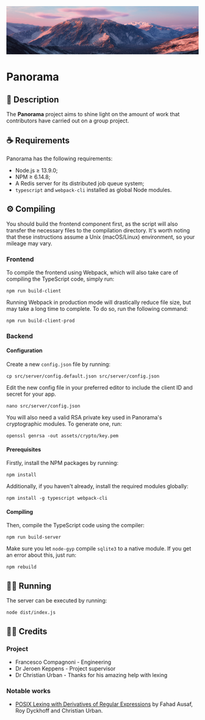 ![Panorama header](docs/img/panorama.jpg)
# Panorama
## 📖 Description
The **Panorama** project aims to shine light on the amount of work that contributors have carried out on a group project.

## ☕️ Requirements
Panorama has the following requirements:
- Node.js ≥ 13.9.0;
- NPM ≥ 6.14.8;
- A Redis server for its distributed job queue system;
- `typescript` and `webpack-cli` installed as global Node modules.

## ⚙️ Compiling
You should build the frontend component first, as the script will also transfer the necessary files to the compilation directory.
It's worth noting that these instructions assume a Unix (macOS/Linux) environment, so your mileage may vary.

### Frontend
To compile the frontend using Webpack, which will also take care of compiling the TypeScript code, simply run:

```
npm run build-client
```

Running Webpack in production mode will drastically reduce file size, but may take a long time to complete. To do so, run the following command:
```
npm run build-client-prod
```

### Backend
#### Configuration
Create a new `config.json` file by running:
```
cp src/server/config.default.json src/server/config.json
```

Edit the new config file in your preferred editor to include the client ID and secret for your app.

```
nano src/server/config.json
```

You will also need a valid RSA private key used in Panorama's cryptographic modules. To generate one, run:

```
openssl genrsa -out assets/crypto/key.pem
```

#### Prerequisites
Firstly, install the NPM packages by running:
```
npm install
```

Additionally, if you haven't already, install the required modules globally:
```
npm install -g typescript webpack-cli
```

#### Compiling
Then, compile the TypeScript code using the compiler:

```
npm run build-server
```

Make sure you let `node-gyp` compile `sqlite3` to a native module. If you get an error about this, just run:
```
npm rebuild
```

## 🏃‍♂️ Running
The server can be executed by running:

```
node dist/index.js
```

## 👨‍💻 Credits
### Project
- Francesco Compagnoni - Engineering
- Dr Jeroen Keppens - Project supervisor
- Dr Christian Urban - Thanks for his amazing help with lexing

### Notable works
- [POSIX Lexing with Derivatives of Regular Expressions](https://core.ac.uk/download/pdf/73346332.pdf) by Fahad Ausaf, Roy Dyckhoff and Christian Urban.